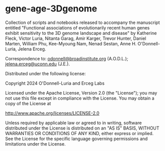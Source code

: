 # gene-age-3Dgenome

Collection of scripts and notebooks released to accompany the manuscript entitled "Functional associations of evolutionarily recent human genes exhibit sensitivity to the 3D genome landscape and disease" by Katherine Fleck, Victor Luria, Nitanta Garag, Amir Karger, Trevor Hunter, Daniel Marten, William Phu, Kee-Myoung Nam, Nenad Sestan, Anne H. O'Donnell-Luria, Jelena Erceg.

Correspondence to: odonnell@broadinstitute.org (A.O.D.L.); jelena.erceg@uconn.edu (J.E.).

Distributed under the following license:

Copyright 2024 O'Donnell-Luria and Erceg Labs

Licensed under the Apache License, Version 2.0 (the "License"); you may not use this file except in compliance with the License. You may obtain a copy of the License at

http://www.apache.org/licenses/LICENSE-2.0

Unless required by applicable law or agreed to in writing, software distributed under the License is distributed on an "AS IS" BASIS, WITHOUT WARRANTIES OR CONDITIONS OF ANY KIND, either express or implied. See the License for the specific language governing permissions and limitations under the License.
